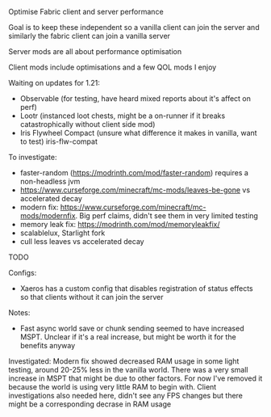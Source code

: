 Optimise Fabric client and server performance

Goal is to keep these independent so a vanilla client can join the server and similarly the fabric client can join a vanilla server

Server mods are all about performance optimisation

Client mods include optimisations and a few QOL mods I enjoy

Waiting on updates for 1.21:
 * Observable (for testing, have heard mixed reports about it's affect on perf)
 * Lootr (instanced loot chests, might be a on-runner if it breaks catastrophically without client side mod)
 * Iris Flywheel Compact (unsure what difference it makes in vanilla, want to test) iris-flw-compat

To investigate:
 * faster-random (https://modrinth.com/mod/faster-random) requires a non-headless jvm 
 * https://www.curseforge.com/minecraft/mc-mods/leaves-be-gone vs accelerated decay
 * modern fix: https://www.curseforge.com/minecraft/mc-mods/modernfix. Big perf claims, didn't see them in very limited testing
 * memory leak fix: https://modrinth.com/mod/memoryleakfix/
 * scalablelux, Starlight fork
 * cull less leaves vs accelerated decay



TODO

Configs:
 * Xaeros has a custom config that disables registration of status effects so that clients without it can join the server

Notes:
 * Fast async world save or chunk sending seemed to have increased MSPT. Unclear if it's a real increase, but might be worth it for the benefits anyway

Investigated:
Modern fix showed decreased RAM usage in some light testing, around 20-25% less in the vanilla world. There was a very small increase in MSPT that might be due to other factors. For now I've removed it because the world is using very little RAM to begin with. Client investigations also needed here, didn't see any FPS changes but there might be a corresponding decrase in RAM usage